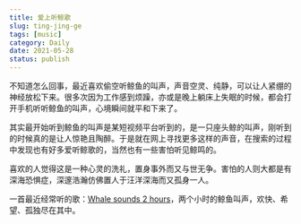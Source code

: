 ```yaml
---
title: 爱上听鲸歌
slug: ting-jing-ge
tags: [music]
category: Daily
date: 2021-05-28
status: publish
---
```

不知道怎么回事，最近喜欢偷空听鲸鱼的叫声，声音空灵、纯静，可以让人紧绷的神经放松下来。很多次因为工作感到烦躁，亦或是晚上躺床上失眠的时候，都会打开手机听听鲸鱼的叫声，心境瞬间就平和下来了。

其实最开始听到鲸鱼的叫声是某短视频平台听到的，是一只座头鲸的叫声，刚听到的时候真的是让人惊艳且陶醉。于是就在网上寻找更多这样的声音，在搜索的过程中发现也有好多爱听鲸歌的，当然也有一些害怕听见鲸鸣的。

喜欢的人觉得这是一种心灵的洗礼，置身事外而又与世无争。害怕的人则大都是有深海恐惧症，深邃浩瀚仿佛置人于汪洋深海而又孤身一人。



一首最近经常听的歌：[Whale sounds 2 hours](https://c.y.qq.com/base/fcgi-bin/u?__=oHL1GdU "Whale sounds 2 hours")，两个小时的鲸鱼叫声，欢快、希望、孤独尽在其中。